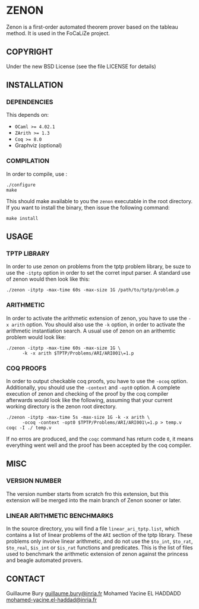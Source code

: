 # ZENON

Zenon is a first-order automated theorem prover based on the tableau method.
It is used in the FoCaLiZe project.

## COPYRIGHT

Under the new BSD License (see the file LICENSE for details)

## INSTALLATION

### DEPENDENCIES

This depends on:
- `OCaml >= 4.02.1`
- `ZArith >= 1.3`
- `Coq >= 8.0`
- Graphviz (optional)

### COMPILATION

In order to compile, use :

    ./configure
    make

This should make available to you the `zenon` executable in the root directory.
If you want to install the binary, then issue the following command:

    make install


## USAGE

### TPTP LIBRARY

In order to use zenon on problems from the tptp problem library, be suze to use
the `-itptp` option in order to set the corret input parser. A standard use of
zenon would then look like this:

    ./zenon -itptp -max-time 60s -max-size 1G /path/to/tptp/problem.p

### ARITHMETIC

In order to activate the arithmetic extension of zenon, you have to use the
`-x arith` option. You should also use the `-k` option, in order to activate
the arithmetic instantiation search. A usual use of zenon on an arithemtic
problem would look like:

    ./zenon -itptp -max-time 60s -max-size 1G \
          -k -x arith $TPTP/Problems/ARI/ARI001\=1.p

### COQ PROOFS

In order to output checkable coq proofs, you have to use the `-ocoq` option.
Additionally, you should use the `-context` and `-opt0` option. A complete
execution of zenon and checking of the proof by the coq compiler afterwards
would look like the following, assuming that your current working directory
is the zenon root directory.

    ./zenon -itptp -max-time 5s -max-size 1G -k -x arith \
          -ocoq -context -opt0 $TPTP/Problems/ARI/ARI001\=1.p > temp.v
    coqc -I ./ temp.v

If no erros are produced, and the `coqc` command has return code `0`, it means
everything went well and the proof has been accepted by the coq compiler.


## MISC

### VERSION NUMBER

The version number starts from scratch fro this extension, but this extension
will be merged into the main branch of Zenon sooner or later.

### LINEAR ARITHMETIC BENCHMARKS

In the source directory, you will find a file `linear_ari_tptp.list`, which
contains a list of linear problems of the `ARI` section of the tptp library.
These problems only involve linear arithmetic, and do not use the `$to_int`,
`$to_rat`, `$to_real`, `$is_int` or `$is_rat` functions and predicates.
This is the list of files used to benchmark the arithmetic extension of zenon
against the princess and beagle automated provers.

## CONTACT

Guillaume Bury <guillaume.bury@inria.fr>
Mohamed Yacine EL HADDADD <mohamed-yacine.el-haddad@inria.fr>
